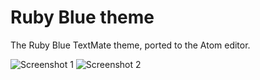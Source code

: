 # Ruby Blue theme

The Ruby Blue TextMate theme, ported to the Atom editor.

![Screenshot 1](https://www.dropbox.com/s/ajxd5xqg4u6n2yz/screenshot-1.png)
![Screenshot 2](https://www.dropbox.com/s/dvhqddjxclzjmqn/screenshot-2.png)
